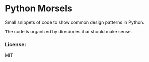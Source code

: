 # Python Morsels #

Small snippets of code to show common design patterns in Python.

The code is organized by directories that should make sense.

### License: ###
MIT
